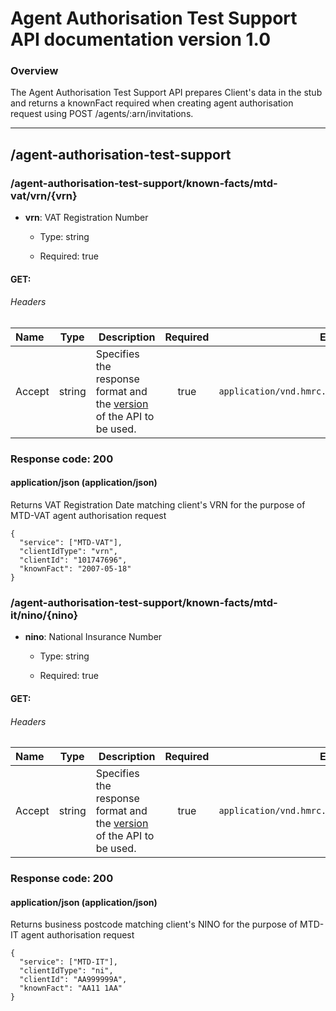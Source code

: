 # Agent Authorisation Test Support API documentation version 1.0

### Overview
The Agent Authorisation Test Support API prepares Client's data in the stub and returns a knownFact required when creating agent authorisation request using POST /agents/:arn/invitations.

---

## /agent-authorisation-test-support

### /agent-authorisation-test-support/known-facts/mtd-vat/vrn/{vrn}

* **vrn**: VAT Registration Number
    * Type: string
    
    * Required: true

#### **GET**:

###### Headers

| Name | Type | Description | Required | Examples |
|:-----|:----:|:------------|:--------:|---------:|
| Accept | string | Specifies the response format and the [version](/api-documentation/docs/reference-guide#versioning) of the API to be used. | true | ``` application/vnd.hmrc.1.0+json ```  |

### Response code: 200

#### application/json (application/json) 
Returns VAT Registration Date matching client's VRN for the purpose of MTD-VAT agent authorisation request

```
{
  "service": ["MTD-VAT"],
  "clientIdType": "vrn",
  "clientId": "101747696",
  "knownFact": "2007-05-18"
}
```

### /agent-authorisation-test-support/known-facts/mtd-it/nino/{nino}

* **nino**: National Insurance Number
    * Type: string
    
    * Required: true

#### **GET**:

###### Headers

| Name | Type | Description | Required | Examples |
|:-----|:----:|:------------|:--------:|---------:|
| Accept | string | Specifies the response format and the [version](/api-documentation/docs/reference-guide#versioning) of the API to be used. | true | ``` application/vnd.hmrc.1.0+json ```  |

### Response code: 200

#### application/json (application/json) 
Returns business postcode matching client's NINO for the purpose of MTD-IT agent authorisation request

```
{
  "service": ["MTD-IT"],
  "clientIdType": "ni",
  "clientId": "AA999999A",
  "knownFact": "AA11 1AA"
}
```

